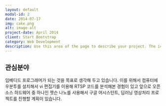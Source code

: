 ```yaml
---
layout: default
modal-id: 2
date: 2014-07-17
img: cake.png
alt: image-alt
project-date: April 2014
client: Start Bootstrap
category: Web Development
description: Use this area of the page to describe your project. The icon above is part of a free icon set by <a href="https://sellfy.com/p/8Q9P/jV3VZ/">Flat Icons</a>. On their website, you can download their free set with 16 icons, or you can purchase the entire set with 146 icons for only $12!
---
```


## 관심분야

임베디드 프로그래머가 되는 것을 목표로 생각해 두고 있습니다. 이를 위해서 컴퓨터에 우분투를 설치해서 vi 편집기를 이용해 RTSP 코드를 분석해본 경험이 있고 앞으로 오픈소스 하드웨어 중 하나인 젯슨 나노를 사용해서 구글 어시스턴트, 딥러닝 영상처리 프로젝트를 진행할 계획이 있습니다.  

